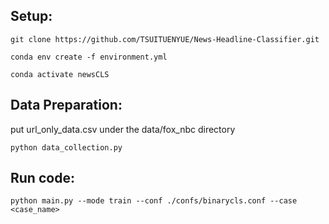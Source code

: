 ## Setup: 
```git clone https://github.com/TSUITUENYUE/News-Headline-Classifier.git``` 

```conda env create -f environment.yml``` 

```conda activate newsCLS```
## Data Preparation:
put url_only_data.csv under the data/fox_nbc directory

```python data_collection.py```

## Run code: 
```python main.py --mode train --conf ./confs/binarycls.conf --case <case_name> ```

